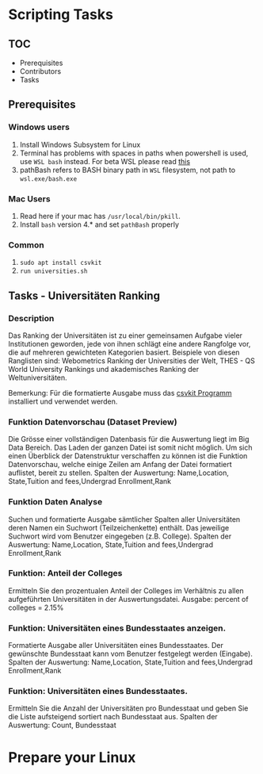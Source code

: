 # Scripting Tasks

## TOC

* Prerequisites
* Contributors
* Tasks  

## Prerequisites

### Windows users

1. Install Windows Subsystem for Linux
2. Terminal has problems with spaces in paths when powershell is used, use `WSL bash` instead. For beta WSL please read [this](https://github.com/rogalmic/vscode-bash-debug/issues/93)
3. pathBash refers to BASH binary path in `WSL` filesystem, not path to `wsl.exe/bash.exe`

### Mac Users

1. Read here if your mac has `/usr/local/bin/pkill`.
2. Install `bash` version 4.* and set `pathBash` properly

### Common

1. `sudo apt install csvkit`
2. `run universities.sh`

## Tasks - Universitäten Ranking

### Description

Das Ranking der Universitäten ist zu einer gemeinsamen Aufgabe vieler Institutionen geworden, jede
von ihnen schlägt eine andere Rangfolge vor, die auf mehreren gewichteten Kategorien basiert.
Beispiele von diesen Ranglisten sind: Webometrics Ranking der Universities der Welt, THES - QS
World University Rankings und akademisches Ranking der Weltuniversitäten.  

Bemerkung: Für die formatierte Ausgabe muss das [csvkit Programm](https://csvkit.readthedocs.io) installiert und verwendet
werden.

### Funktion Datenvorschau (Dataset Preview)

Die Grösse einer vollständigen Datenbasis für die Auswertung liegt im Big Data Bereich. Das Laden
der ganzen Datei ist somit nicht möglich. Um sich einen Überblick der Datenstruktur verschaffen zu
können ist die Funktion Datenvorschau, welche einige Zeilen am Anfang der Datei formatiert
auflistet, bereit zu stellen.
Spalten der Auswertung: Name,Location, State,Tuition and fees,Undergrad Enrollment,Rank

### Funktion Daten Analyse

Suchen und formatierte Ausgabe sämtlicher Spalten aller Universitäten deren Namen ein Suchwort
(Teilzeichenkette) enthält. Das jeweilige Suchwort wird vom Benutzer eingegeben (z.B. College).
Spalten der Auswertung: Name,Location, State,Tuition and fees,Undergrad Enrollment,Rank

### Funktion: Anteil der Colleges

Ermitteln Sie den prozentualen Anteil der Colleges im Verhältnis zu allen aufgeführten Universitäten
in der Auswertungsdatei.
Ausgabe: percent of colleges = 2.15%

### Funktion: Universitäten eines Bundesstaates anzeigen.

Formatierte Ausgabe aller Universitäten eines Bundesstaates. Der gewünschte Bundesstaat kann
vom Benutzer festgelegt werden (Eingabe).
Spalten der Auswertung: Name,Location, State,Tuition and fees,Undergrad Enrollment,Rank

### Funktion: Universitäten eines Bundesstaates.

Ermitteln Sie die Anzahl der Universitäten pro Bundesstaat und geben Sie die Liste aufsteigend
sortiert nach Bundesstaat aus.
Spalten der Auswertung: Count, Bundesstaat

# Prepare your Linux

